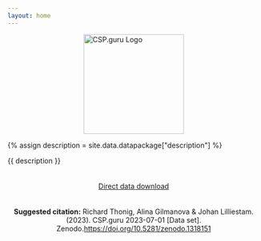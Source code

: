 ```yaml
---
layout: home
---
```


<img style="display: block; margin: 0 auto" width="200" src="./images/logo.png" alt="CSP.guru Logo" align="center">

{% assign description = site.data.datapackage["description"] %}

{{ description }}

<p style="padding: 20px 0; text-align: center;">
    <a class="button green" href="https://zenodo.org/records/8191855/files/repolicy/csp-guru-2023-07.zip?download=1">Direct data download</a>
</p>

<p style="text-align: center;">
<b>Suggested citation:</b> Richard Thonig, Alina Gilmanova & Johan Lilliestam. (2023). CSP.guru 2023-07-01 [Data set]. Zenodo.<a href="https://doi.org/10.5281/zenodo.1318151">https://doi.org/10.5281/zenodo.1318151</a>
